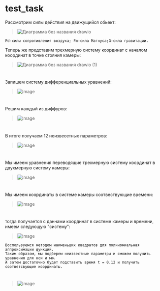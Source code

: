 # test_task
Рассмотрим силы действия на движущийся обьект:

>![Диаграмма без названия drawio](https://user-images.githubusercontent.com/55112338/193457381-d098293c-e568-46c4-9134-94f9a689a750.svg)
```
Fd-силы сопротивления воздуха; Fm-сила Магнуса;G-сила гравитации.
```
Теперь же представим трехмерную систему координат с началом координат в точке стояния камеры:

>![Диаграмма без названия drawio (1)](https://user-images.githubusercontent.com/55112338/193457586-74219f74-d5ae-4751-8e04-91339dad9682.svg)

#
Запишем систему дифференциальных уравнений:
>![image](https://user-images.githubusercontent.com/55112338/193460768-92d9e515-b4c7-4a4e-a290-15147ec630a5.png)
#
Решим каждый из диффуров:
>![image](https://user-images.githubusercontent.com/55112338/193464905-d3ad5386-7437-4ff9-b51f-fa6f61bf01a8.png)
#
В итоге получаем 12 неизвесетных параметров:
>![image](https://user-images.githubusercontent.com/55112338/193465057-239f43a6-b828-4d3e-8837-a507b1f61a54.png)
#
Мы имеем уравнения переводящие трехмерную систему координат в двухмерную систему камеры:
>![image](https://user-images.githubusercontent.com/55112338/193461383-1b2b4ee8-087b-4342-8dd5-152f95118d1b.png)
#
Мы имеем координаты в системе камеры соотвествующие времени:
>![image](https://user-images.githubusercontent.com/55112338/193462134-8da1b18f-6f78-4535-b38d-a89dd538a94e.png)
#
тогда получается с даннами координат в системе камеры и времени, имеем следующую "систему":
>![image](https://user-images.githubusercontent.com/55112338/193464945-8175d4ef-c89d-45c5-afa3-e5b52e91bf75.png)
```
Воспользуемся методом наименьших квадратов для полиномиальная аппроксимации функций. 
Таким образом, мы подберем неизвестные параметры и сможем получить уравнения для кси и мю. 
А затем достаточно будет подставить время t = 0.12 и получить соответсвующие координаты. 
```
#
>![image](https://user-images.githubusercontent.com/55112338/193467750-78ec8562-b77d-43cb-8a51-e290e5d8455f.png)
